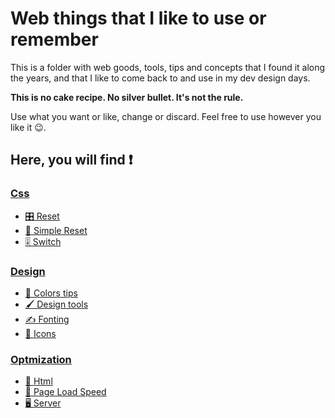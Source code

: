 # Web things that I like to use or remember

This is a folder with web goods, tools, tips and concepts that I found it along the years, and that I like to come back to and use in my dev design days.

**This is no cake recipe. No silver bullet. It's not the rule.**

Use what you want or like, change or discard. Feel free to use however you like it 😉.

## Here, you will find ❗

### [Css](./css/)

- [🎛️ Reset](./css/reset.css)
- [🔘 Simple Reset](./css/simpleReset.css)
- [🎚️ Switch](./css/switch.css)

### [Design](./design/)

- [🎨 Colors tips](./design/colours.md)
- [🖌️ Design tools](./design/tools.md)
- [✍️ Fonting](./design/fonts.md)
- [🦄 Icons](./design/icons.md)

### [Optmization](./optmization/)

- [📜 Html](./optmization/html.md)
- [🥏 Page Load Speed](./optmization/page-load-speed.md)
- [🖥️ Server](./optmization/server.md)